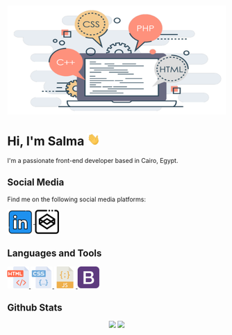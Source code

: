 <div align="center">
    <img src="https://github.com/SalmaQassem/SalmaQassem/blob/main/Cover-photo.png?raw=true" width="550" height="250">
</div>
<div align="left">
    <h1>Hi, I'm Salma <img src="https://github.com/SalmaQassem/SalmaQassem/blob/main/wave.gif" width="30px"></h1>
    <p>I'm a passionate front-end developer based in Cairo, Egypt.</p>
</div>
<div align="left">
    <h2>Social Media</h2>
    <p>Find me on the following social media platforms:</p>
    <div>
        <a href="https://www.linkedin.com/in/salma-qassem-871750176/" target="blank">
            <img align="center" src="https://github.com/SalmaQassem/SalmaQassem/blob/main/linkedin.png" height="60" width="60" />
        </a>
        <a href="https://codepen.io/salmaqassem" target="blank">
            <img align="center" src="https://github.com/SalmaQassem/SalmaQassem/blob/main/codepen_Icon.png" alt="salmaqassem" height="55" width="55" />
        </a>
    </div>
</div>
<div align="left">
    <h2>Languages and Tools</h2>
    <div>
        <a href="https://www.w3.org/html/" target="_blank" rel="noreferrer">
            <img src="https://github.com/SalmaQassem/SalmaQassem/blob/main/html.png" alt="html5" width="50" height="50"/>
        </a>
        <a href="https://www.w3schools.com/css/" target="_blank" rel="noreferrer">
            <img src="https://github.com/SalmaQassem/SalmaQassem/blob/main/css.png" alt="css3" width="50" height="50"/>
        </a>
        <a href="https://developer.mozilla.org/en-US/docs/Web/JavaScript" target="_blank" rel="noreferrer">
            <img src="https://github.com/SalmaQassem/SalmaQassem/blob/main/javascript.png" alt="javascript" width="50" height="50"/>
        </a> 
        <a href="https://getbootstrap.com" target="_blank" rel="noreferrer">
            <img src="https://github.com/SalmaQassem/SalmaQassem/blob/main/bootstrap.png" alt="bootstrap" width="50" height="50"/>
        </a>
    </div>
</div>
<div align="center">
    <h2 align="left">Github Stats</h2>
    <div>
        <img src="https://github-readme-stats.vercel.app/api?username=SalmaQassem&hide=stars&show_icons=true&theme=gruvbox_light&line_height=30" height="200">
        <img src="https://github-readme-stats.vercel.app/api/top-langs/?username=SalmaQassem&count_private=true&theme=slateorange&line_height=30" height="200">
    </div>
</div>
